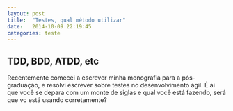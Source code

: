 ```yaml
---
layout: post
title:  "Testes, qual método utilizar"
date:   2014-10-09 22:19:45
categories: teste
---
```


## TDD, BDD, ATDD, etc ##
Recentemente comecei a escrever minha monografia para a pós-graduação, e resolvi escrever sobre testes no desenvolvimento ágil. É ai que você se depara com um monte de siglas e qual você está fazendo, será que vc está usando corretamente?
